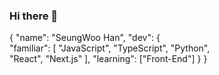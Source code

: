 ### Hi there 👋 
{ 
  "name": "SeungWoo Han", 
  "dev": {  
    "familiar": [ 
      "JavaScript", "TypeScript", "Python",  
      "React", "Next.js" 
    ], 
    "learning": ["Front-End"] 
  } 
} 
 
